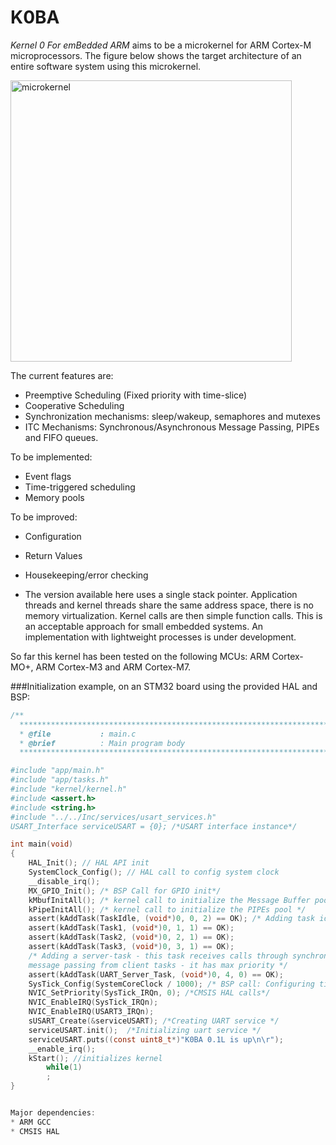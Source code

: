 
# K0BA
*Kernel 0 For emBedded ARM* aims to be a microkernel for ARM Cortex-M microprocessors. 
The figure below shows the target architecture of an entire software system using this
microkernel.

<img width="450" alt="microkernel" src="https://user-images.githubusercontent.com/62488903/209377097-07d90421-afe0-4749-adac-3a875641aa51.png">

The current features are:
* Preemptive Scheduling (Fixed priority with time-slice) 
* Cooperative Scheduling
* Synchronization mechanisms: sleep/wakeup, semaphores and mutexes
* ITC Mechanisms: Synchronous/Asynchronous Message Passing, PIPEs and FIFO queues.

To be implemented:
* Event flags
* Time-triggered scheduling
* Memory pools

To be improved:
* Configuration
* Return Values
* Housekeeping/error checking
  
* The version available here uses a single stack pointer. Application threads and kernel threads share the same address
space, there is no memory virtualization. Kernel calls are then simple function calls. This is an acceptable approach
for small embedded systems.
An implementation with lightweight processes is under development.

So far this kernel has been tested on the following MCUs: ARM Cortex-MO+, ARM Cortex-M3 and ARM Cortex-M7.

###Initialization example, on an STM32 board using the provided HAL and BSP:
```c
/**
  ******************************************************************************
  * @file           : main.c
  * @brief          : Main program body 
  ******************************************************************************

#include "app/main.h"
#include "app/tasks.h"
#include "kernel/kernel.h"
#include <assert.h>
#include <string.h>
#include "../../Inc/services/usart_services.h" 
USART_Interface serviceUSART = {0}; /*USART interface instance*/

int main(void)
{
	HAL_Init(); // HAL API init
	SystemClock_Config(); // HAL call to config system clock
	__disable_irq();
	MX_GPIO_Init(); /* BSP Call for GPIO init*/
	kMbufInitAll(); /* kernel call to initialize the Message Buffer pool */
	kPipeInitAll(); /* kernel call to initialize the PIPEs pool */
	assert(kAddTask(TaskIdle, (void*)0, 0, 2) == OK); /* Adding task idle */
	assert(kAddTask(Task1, (void*)0, 1, 1) == OK); 
	assert(kAddTask(Task2, (void*)0, 2, 1) == OK); 
	assert(kAddTask(Task3, (void*)0, 3, 1) == OK);
	/* Adding a server-task - this task receives calls through synchronous                                                          
   	message passing from client tasks - it has max priority */
	assert(kAddTask(UART_Server_Task, (void*)0, 4, 0) == OK); 
	SysTick_Config(SystemCoreClock / 1000); /* BSP call: Configuring tick for 1ms*/
	NVIC_SetPriority(SysTick_IRQn, 0); /*CMSIS HAL calls*/
	NVIC_EnableIRQ(SysTick_IRQn);
	NVIC_EnableIRQ(USART3_IRQn);
	sUSART_Create(&serviceUSART); /*Creating UART service */
	serviceUSART.init();  /*Initializing uart service */
	serviceUSART.puts((const uint8_t*)"K0BA 0.1L is up\n\r");
	__enable_irq();
	kStart(); //initializes kernel
    	while(1)
    	;
}


Major dependencies:
* ARM GCC 
* CMSIS HAL
